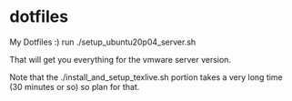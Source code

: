 # dotfiles
My Dotfiles :)
run ./setup_ubuntu20p04_server.sh

That will get you everything for the vmware server version.

Note that the ./install_and_setup_texlive.sh portion takes a very long time (30
      minutes or so) so plan for that.
